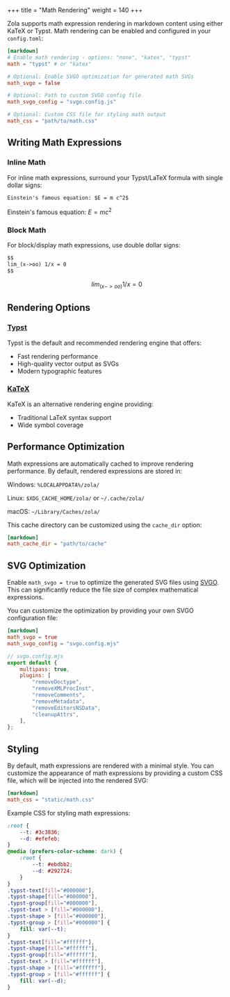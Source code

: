 +++
title = "Math Rendering"
weight = 140
+++

Zola supports math expression rendering in markdown content using either KaTeX or Typst. Math rendering can be enabled and configured in your `config.toml`:

```toml
[markdown]
# Enable math rendering - options: "none", "katex", "typst" 
math = "typst" # or "katex"

# Optional: Enable SVGO optimization for generated math SVGs
math_svgo = false

# Optional: Path to custom SVGO config file
math_svgo_config = "svgo.config.js"

# Optional: Custom CSS file for styling math output
math_css = "path/to/math.css"
```

## Writing Math Expressions

### Inline Math

For inline math expressions, surround your Typst/LaTeX formula with single dollar signs:

```md
Einstein's famous equation: $E = m c^2$
```

Einstein's famous equation: $E = m c^2$

### Block Math

For block/display math expressions, use double dollar signs:

```md
$$
lim_(x->oo) 1/x = 0
$$
```

$$
lim_(x->oo) 1/x = 0
$$

## Rendering Options

### [Typst](https://typst.app)

Typst is the default and recommended rendering engine that offers:

- Fast rendering performance
- High-quality vector output as SVGs
- Modern typographic features

### [KaTeX](https://katex.org)

KaTeX is an alternative rendering engine providing:

- Traditional LaTeX syntax support
- Wide symbol coverage

## Performance Optimization

Math expressions are automatically cached to improve rendering performance. By default, rendered expressions are stored in:

Windows: `%LOCALAPPDATA%/zola/`

Linux: `$XDG_CACHE_HOME/zola/` or `~/.cache/zola/`

macOS: `~/Library/Caches/zola/`

This cache directory can be customized using the `cache_dir` option:


```toml
[markdown]
math_cache_dir = "path/to/cache"
```

## SVG Optimization

Enable `math_svgo = true` to optimize the generated SVG files using [SVGO](https://svgo.dev). This can significantly reduce the file size of complex mathematical expressions.

You can customize the optimization by providing your own SVGO configuration file:

```toml
[markdown]
math_svgo = true
math_svgo_config = "svgo.config.mjs"
```

```js
// svgo.config.mjs
export default {
    multipass: true,
    plugins: [
        "removeDoctype",
        "removeXMLProcInst",
        "removeComments",
        "removeMetadata",
        "removeEditorsNSData",
        "cleanupAttrs",
    ],
};
```

## Styling
By default, math expressions are rendered with a minimal style. You can customize the appearance of math expressions by providing a custom CSS file, which will be injected into the rendered SVG:

```toml
[markdown]
math_css = "static/math.css"
```

Example CSS for styling math expressions:

```css
:root {
    --t: #3c3836;
    --d: #efefeb;
}
@media (prefers-color-scheme: dark) {
    :root {
        --t: #ebdbb2;
        --d: #292724;
    }
}
.typst-text[fill="#000000"],
.typst-shape[fill="#000000"],
.typst-group[fill="#000000"],
.typst-text > [fill="#000000"],
.typst-shape > [fill="#000000"],
.typst-group > [fill="#000000"] {
    fill: var(--t);
}
.typst-text[fill="#ffffff"],
.typst-shape[fill="#ffffff"],
.typst-group[fill="#ffffff"],
.typst-text > [fill="#ffffff"],
.typst-shape > [fill="#ffffff"],
.typst-group > [fill="#ffffff"] {
    fill: var(--d);
}
```